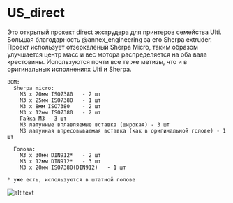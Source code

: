 # US_direct
Это открытый прокект direct экструдера для принтеров семейства Ulti. Большая благодарность @annex_engineering за его Sherpa extruder. Проект использует отзеркаленый Sherpa Micro, таким образом улучшается центр масс и вес мотора распределяется на оба вала крестовины. Используются почти все те же метизы, что и в оригинальных исполнениях Ulti и Sherpa. 
```
BOM:
  Sherpa micro:
    M3 x 20мм ISO7380	- 2 шт
    M3 x 25мм ISO7380	- 1 шт
    M3 x 8мм ISO7380	- 2 шт
    M3 x 12мм ISO7380	- 2 шт
    Гайка М3 - 3 шт
    M3 латунные вплавляемые вставка (широкая) - 3 шт
    М3 латунная впресовываемая вставка (как в оригинальной голове) - 1 шт

  Голова:
    M3 x 30мм DIN912*	- 2 шт
    M3 x 12мм DIN912*	- 3 шт
    M3 x 20мм ISO7380(DIN912)	- 1 шт

* уже есть, используются в штатной голове
```

![alt text](https://github.com/sinyavskiy-n/US_direct/blob/main/IMG/IMG%20(3).png)
